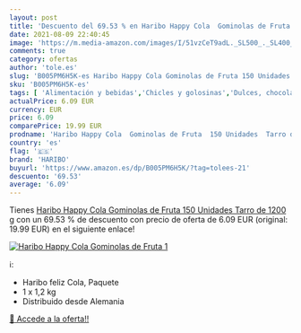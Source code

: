 ```yaml
---
layout: post
title: 'Descuento del 69.53 % en Haribo Happy Cola  Gominolas de Fruta  1'
date: 2021-08-09 22:40:45
image: 'https://m.media-amazon.com/images/I/51vzCeT9adL._SL500_._SL400_.jpg'
comments: true
category: ofertas
author: 'tole.es'
slug: 'B005PM6H5K-es Haribo Happy Cola Gominolas de Fruta 150 Unidades Tarro de...'
sku: 'B005PM6H5K-es'
tags: [ 'Alimentación y bebidas','Chicles y golosinas','Dulces, chocolates y chicles','Golosinas','haribo', ]
actualPrice: 6.09 EUR
currency: EUR
price: 6.09
comparePrice: 19.99 EUR
prodname: 'Haribo Happy Cola  Gominolas de Fruta  150 Unidades  Tarro de 1200 g'
country: 'es'
flag: '🇪🇸'
brand: 'HARIBO'
buyurl: 'https://www.amazon.es/dp/B005PM6H5K/?tag=tolees-21'
descuento: '69.53'
average: '6.09'
---
```


Tienes [Haribo Happy Cola  Gominolas de Fruta  150 Unidades  Tarro de 1200 g](https://www.amazon.es/dp/B005PM6H5K/?tag=tolees-21) con un 69.53 % de descuento con precio de oferta de 6.09 EUR (original: 19.99 EUR) en el siguiente enlace!

[![Haribo Happy Cola  Gominolas de Fruta  1](https://m.media-amazon.com/images/I/51vzCeT9adL._SL500_._SL400_.jpg)](https://www.amazon.es/dp/B005PM6H5K/?tag=tolees-21)

ℹ️:

- Haribo feliz Cola, Paquete
- 1 x 1,2 kg
- Distribuido desde Alemania

[🛒 Accede a la oferta!!](https://www.amazon.es/dp/B005PM6H5K/?tag=tolees-21)

